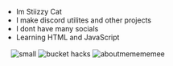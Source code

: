 - Im Stiizzy Cat
- I make discord utilites and other projects
- I dont have many socials
- Learning HTML and JavaScript 

ㅤ![small](https://user-images.githubusercontent.com/90114741/145103318-a87616ee-acf7-4334-8570-f3aae8a5b657.png) ![bucket hacks](https://user-images.githubusercontent.com/90114741/145106143-654701a3-1091-478e-85f4-5b4a3300b6f2.png) ![aboutmemememee](https://user-images.githubusercontent.com/90114741/145108710-7dc9f11b-c770-47cb-a0f3-fd4135d3dc78.png)

